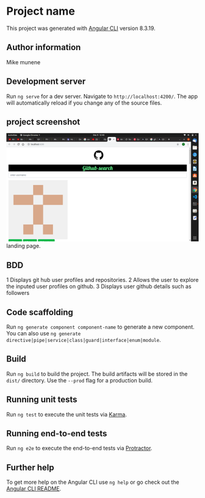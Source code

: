 # Project name 


This project was generated with [Angular CLI](https://github.com/angular/angular-cli) version 8.3.19.

## Author information
Mike munene

## Development server

Run `ng serve` for a dev server. Navigate to `http://localhost:4200/`. The app will automatically reload if you change any of the source files.

## project screenshot
<img src="src/assets/screenshot1.png">
landing page.

## BDD

1 Displays git hub user profiles and repositories.
2 Allows the user to explore the inputed user profiles on github.
3 Displays user github details such as followers 

## Code scaffolding

Run `ng generate component component-name` to generate a new component. You can also use `ng generate directive|pipe|service|class|guard|interface|enum|module`.

## Build

Run `ng build` to build the project. The build artifacts will be stored in the `dist/` directory. Use the `--prod` flag for a production build.

## Running unit tests

Run `ng test` to execute the unit tests via [Karma](https://karma-runner.github.io).

## Running end-to-end tests

Run `ng e2e` to execute the end-to-end tests via [Protractor](http://www.protractortest.org/).

## Further help

To get more help on the Angular CLI use `ng help` or go check out the [Angular CLI README](https://github.com/angular/angular-cli/blob/master/README.md).
